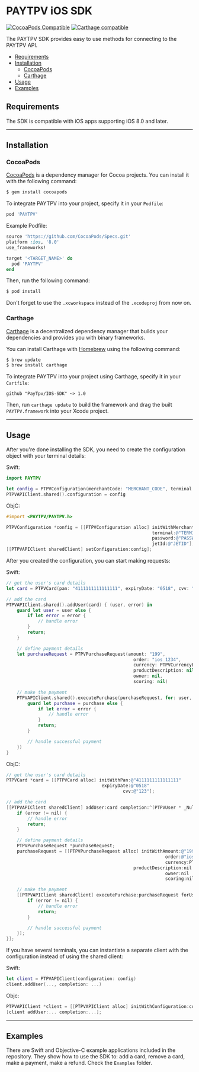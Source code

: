 # PAYTPV iOS SDK

[![CocoaPods Compatible](https://img.shields.io/cocoapods/v/PAYTPV.svg)](https://img.shields.io/cocoapods/v/PAYTPV.svg)
[![Carthage compatible](https://img.shields.io/badge/Carthage-compatible-4BC51D.svg?style=flat)](https://github.com/Carthage/Carthage)

The PAYTPV SDK provides easy to use methods for connecting to the PAYTPV API.

- [Requirements](#requirements)
- [Installation](#installation)
    - [CocoaPods](#cocoapods)
    - [Carthage](#carthage)
- [Usage](#usage)
- [Examples](#examples)

## Requirements

The SDK is compatible with iOS apps supporting iOS 8.0 and later.

---

## Installation

### CocoaPods

[CocoaPods](http://cocoapods.org) is a dependency manager for Cocoa projects. You can install it with the following command:

```bash
$ gem install cocoapods
```

To integrate PAYTPV into your project, specify it in your `Podfile`:

```ruby
pod 'PAYTPV'
```

Example Podfile:

```ruby
source 'https://github.com/CocoaPods/Specs.git'
platform :ios, '8.0'
use_frameworks!

target '<TARGET_NAME>' do
  pod 'PAYTPV'
end
```

Then, run the following command:

```bash
$ pod install
```

Don't forget to use the `.xcworkspace` instead of the `.xcodeproj` from now on.

### Carthage

[Carthage](https://github.com/Carthage/Carthage) is a decentralized dependency manager that builds your dependencies and provides you with binary frameworks.

You can install Carthage with [Homebrew](http://brew.sh/) using the following command:

```bash
$ brew update
$ brew install carthage
```

To integrate PAYTPV into your project using Carthage, specify it in your `Cartfile`:

```ogdl
github "PayTpv/IOS-SDK" ~> 1.0
```

Then, run `carthage update` to build the framework and drag the built `PAYTPV.framework` into your Xcode project.

---

## Usage

After you're done installing the SDK, you need to create the configuration object with your terminal details:

Swift:

```swift
import PAYTPV

let config = PTPVConfiguration(merchantCode: "MERCHANT_CODE", terminal: "TERMINAL", password: "PASSWORD", jetId: "JETID")
PTPVAPIClient.shared().configuration = config
```

ObjC:

```objective-c
#import <PAYTPV/PAYTPV.h>

PTPVConfiguration *config = [[PTPVConfiguration alloc] initWithMerchantCode:@"MERCHANT_CODE"
                                                       terminal:@"TERMINAL"
                                                       password:@"PASSWORD" 
                                                       jetId:@"JETID"];
[[PTPVAPIClient sharedClient] setConfiguration:config];
```

After you created the configuration, you can start making requests:

Swift:

```swift
// get the user's card details
let card = PTPVCard(pan: "4111111111111111", expiryDate: "0518", cvv: "123")

// add the card
PTPVAPIClient.shared().addUser(card) { (user, error) in
    guard let user = user else {
        if let error = error {
            // handle error
        }
        return;
    }

    // define payment details
    let purchaseRequest = PTPVPurchaseRequest(amount: "199",
                                                order: "ios_1234",
                                                currency: PTPVCurrencyEUR,
                                                productDescription: nil,
                                                owner: nil,
                                                scoring: nil)

    // make the payment
    PTPVAPIClient.shared().executePurchase(purchaseRequest, for: user, completion: { (purchase, error) in
        guard let purchase = purchase else {
            if let error = error {
                // handle error
            }
            return;
        }

        // handle successful payment
    })
}
```

ObjC:

```objective-c
// get the user's card details
PTPVCard *card = [[PTPVCard alloc] initWithPan:@"4111111111111111"
                                    expiryDate:@"0518"
                                            cvv:@"123"];

// add the card
[[PTPVAPIClient sharedClient] addUser:card completion:^(PTPVUser * _Nullable user, NSError * _Nullable error) {
    if (error != nil) {
        // handle error
        return;
    }

    // define payment details
    PTPVPurchaseRequest *purchaseRequest;
    purchaseRequest = [[PTPVPurchaseRequest alloc] initWithAmount:@"199"
                                                            order:@"ios_1234"
                                                            currency:PTPVCurrencyEUR
                                                productDescription:nil
                                                            owner:nil
                                                            scoring:nil];

    // make the payment
    [[PTPVAPIClient sharedClient] executePurchase:purchaseRequest forUser:user completion:^(PTPVPurchase * _Nullable response, NSError * _Nullable error) {
        if (error != nil) {
            // handle error
            return;
        }

        // handle successful payment
    }];
}];
```

If you have several terminals, you can instantiate a separate client with the configuration instead of using the shared client:

Swift:

```swift
let client = PTPVAPIClient(configuration: config)
client.addUser(..., completion: ...)
```

Objc:

```objective-c
PTPVAPIClient *client = [[PTPVAPIClient alloc] initWithConfiguration:config];
[client addUser:... completion:...];
```

---

## Examples

There are Swift and Objective-C example applications included in the repository. They show how to use the SDK to: add a card, remove a card, make a payment, make a refund. Check the `Examples` folder.
